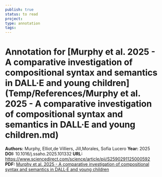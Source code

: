 ```yaml
---
publish: true
status: to read
project:
type: annotation
tags:
---
```

# Annotation for [Murphy et al. 2025 - A comparative investigation of compositional syntax and semantics in DALL·E and young children](Temp/References/Murphy et al. 2025 - A comparative investigation of compositional syntax and semantics in DALL·E and young children.md)

**Authors:** Murphy, Elliot,de Villiers, Jill,Morales, Sofia Lucero
**Year:** 2025
**DOI:** 10.1016/j.ssaho.2025.101332
**URL:** https://www.sciencedirect.com/science/article/pii/S2590291125000592
**PDF:** [Murphy et al. 2025 - A comparative investigation of compositional syntax and semantics in DALL·E and young children](Papers/PDFs/Murphy%20et%20al.%202025%20-%20A%20comparative%20investigation%20of%20compositional%20syntax%20and%20semantics%20in%20DALL·E%20and%20young%20children.pdf)
